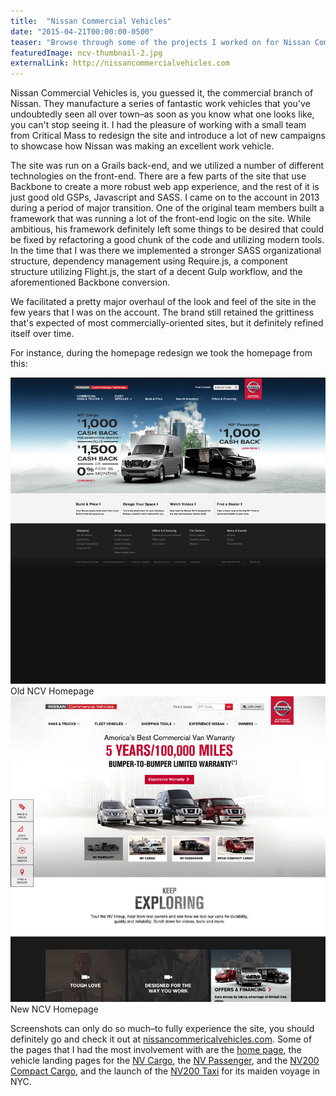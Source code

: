 ```yaml
---
title:  "Nissan Commercial Vehicles"
date: "2015-04-21T00:00:00-0500"
teaser: "Browse through some of the projects I worked on for Nissan Commercial Vehicles with my front-end team."
featuredImage: ncv-thumbnail-2.jpg
externalLink: http://nissancommercialvehicles.com
---
```


Nissan Commercial Vehicles is, you guessed it, the commercial branch of Nissan. They manufacture a series of fantastic work vehicles that you've undoubtedly seen all over town–as soon as you know what one looks like, you can't stop seeing it. I had the pleasure of working with a small team from Critical Mass to redesign the site and introduce a lot of new campaigns to showcase how Nissan was making an excellent work vehicle.

The site was run on a Grails back-end, and we utilized a number of different technologies on the front-end. There are a few parts of the site that use Backbone to create a more robust web app experience, and the rest of it is just good old GSPs, Javascript and SASS. I came on to the account in 2013 during a period of major transition. One of the original team members built a framework that was running a lot of the front-end logic on the site. While ambitious, his framework definitely left some things to be desired that could be fixed by refactoring a good chunk of the code and utilizing modern tools. In the time that I was there we implemented a stronger SASS organizational structure, dependency management using Require.js, a component structure utilizing Flight.js, the start of a decent Gulp workflow, and the aforementioned Backbone conversion.

We facilitated a pretty major overhaul of the look and feel of the site in the few years that I was on the account. The brand still retained the grittiness that's expected of most commercially-oriented sites, but it definitely refined itself over time.

For instance, during the homepage redesign we took the homepage from this:

<div class="image-container half-image">
  <div>
    <img src="./ncv-home-old.jpg" alt="Old NCV Homepage" />
    <a class="image-caption">Old NCV Homepage</a>
  </div>
  <div>
    <img src="./ncv-home.jpg" alt="New NCV Homepage" />
    <a class="image-caption">New NCV Homepage</a>
  </div>
</div>

Screenshots can only do so much–to fully experience the site, you should definitely go and check it out at <a href="http://nissancommercialvehicles.com" target="_new">nissancommericalvehicles.com</a>. Some of the pages that I had the most involvement with are the <a href="http://nissancommercialvehicles.com" target="_new">home page</a>, the vehicle landing pages for the <a href="http://www.nissancommercialvehicles.com/nv-cargo" target="_new">NV Cargo</a>, the <a href="http://www.nissancommercialvehicles.com/nv-passenger" target="_new">NV Passenger</a>, and the <a href="http://www.nissancommercialvehicles.com/nv200-compact-cargo" target="_new">NV200 Compact Cargo</a>, and the launch of the <a href="http://www.nissancommercialvehicles.com/nv200-taxi" target="_new">NV200 Taxi</a> for its maiden voyage in NYC.
